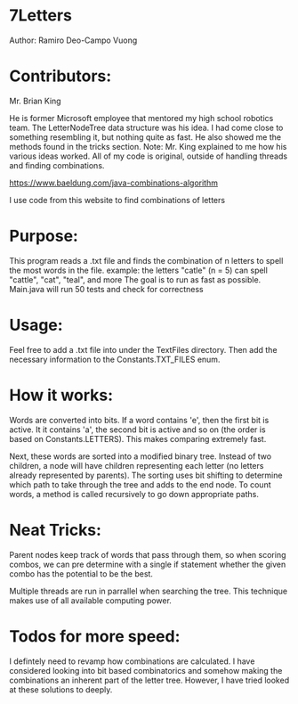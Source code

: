 # 7Letters

Author: Ramiro Deo-Campo Vuong


# Contributors:

Mr. Brian King

He is former Microsoft employee	that mentored my high school robotics team.
The LetterNodeTree data structure was his idea. I had come close to something resembling it,
but nothing quite as fast. He also showed me the methods found in the tricks section.
Note: Mr. King explained to me how his various ideas worked. All of my code is original,
outside of handling threads and finding combinations.

https://www.baeldung.com/java-combinations-algorithm

I use code from this website to find combinations of letters



# Purpose:

This program reads a .txt file and finds the combination of n letters
to spell the most words in the file.
example: the letters "catle" (n = 5) can spell "cattle", "cat", "teal", and more
The goal is to run as fast as possible.
Main.java will run 50 tests and check for correctness



# Usage:

Feel free to add a .txt file into under the TextFiles directory. Then add the necessary information to the 
Constants.TXT_FILES enum.



# How it works:

Words are converted into bits. If a word contains 'e', then the first bit is active. It it contains 'a',
the second bit is active and so on (the order is based on Constants.LETTERS). This makes comparing extremely 
fast. 

Next, these words are sorted into a modified binary tree. Instead of two children, a node will have children
representing each letter (no letters already represented by parents). The sorting uses bit shifting to determine which path to take
through the tree and adds to the end node. To count words, a method is called recursively to go down appropriate paths.



# Neat Tricks:

Parent nodes keep track of words that pass through them, so when scoring combos, we can pre determine with a single
if statement whether the given combo has the potential to be the best.

Multiple threads are run in parrallel when searching the tree. This technique makes use of all available computing power.



# Todos for more speed:

I defintely need to revamp how combinations are calculated. I have considered looking into bit based combinatorics and
somehow making the combinations an inherent part of the letter tree. However, I have tried looked at these solutions to deeply.
